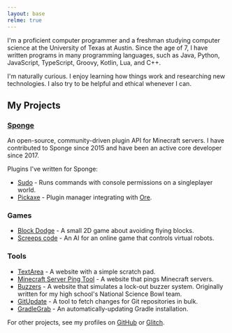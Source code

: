 ```yaml
---
layout: base
relme: true
---
```


I'm a proficient computer programmer and a freshman studying computer science at the University of Texas at Austin. Since the age of 7, I have written programs in many programming languages, such as Java, Python, JavaScript, TypeScript, Groovy, Kotlin, Lua, and C++.

I'm naturally curious. I enjoy learning how things work and researching new technologies. I also try to be helpful and ethical whenever I can.

## My Projects

### [Sponge](https://www.spongepowered.org)

An open-source, community-driven plugin API for Minecraft servers. I have contributed to Sponge since 2015 and have been an active core developer since 2017.

Plugins I've written for Sponge:

* [Sudo](https://ore.spongepowered.org/JBYoshi/Sudo) - Runs commands with console permissions on a singleplayer world.
* [Pickaxe](https://github.com/JBYoshi/Pickaxe) - Plugin manager integrating with [Ore](https://ore.spongepowered.org).

### Games

* [Block Dodge](https://github.com/JBYoshi/BlockDodge) - A small 2D game about avoiding flying blocks.
* [Screeps code](https://screeps.com/a/#!/profile/JBYoshi) - An AI for an online game that controls virtual robots.

### Tools

* [TextArea](https://jbyoshi.github.io/textarea) - A website with a simple scratch pad.
* [Minecraft Server Ping Tool](https://minecraft-ping.glitch.me) - A website that pings Minecraft servers.
* [Buzzers](https://jbyoshi.github.io/buzzers) - A website that simulates a lock-out buzzer system. Originally written for my high school's National Science Bowl team.
* [GitUpdate](https://github.com/JBYoshi/GitUpdate) - A tool to fetch changes for Git repositories in bulk.
* [GradleGrab](https://github.com/JBYoshi/GradleGrab) - An automatically-updating Gradle installation.

For other projects, see my profiles on [GitHub](https://github.com/JBYoshi) or [Glitch](https://glitch.com/@JBYoshi).
